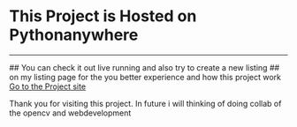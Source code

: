 # This Project is Hosted on Pythonanywhere
<hr>
## You can check it out live running and also try to create a new listing
## on my listing page for the you better experience and how this project work
<a href="https://aarav7397.pythonanywhere.com/"> Go to the Project site </a>


Thank you for visiting this project.
In future i will thinking of doing collab
of the opencv and webdevelopment
